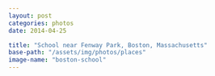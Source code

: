 ```yaml
---
layout: post
categories: photos
date: 2014-04-25

title: "School near Fenway Park, Boston, Massachusetts"
base-path: "/assets/img/photos/places"
image-name: "boston-school"
---
```

